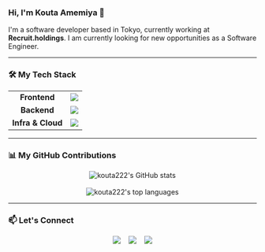 ### Hi, I'm Kouta Amemiya 👋

I'm a software developer based in Tokyo, currently working at **Recruit.holdings**. 
I am currently looking for new opportunities as a Software Engineer.

---

### 🛠️ My Tech Stack

<table>
  <tr>
    <td align="center"><strong>Frontend</strong></td>
    <td><a href="https://skillicons.dev"><img src="https://skillicons.dev/icons?i=js,ts,react,nextjs,html,css" /></a></td>
  </tr>
  <tr>
    <td align="center"><strong>Backend</strong></td>
    <td><a href="https://skillicons.dev"><img src="https://skillicons.dev/icons?i=php,kotlin,nest,laravel,spring" /></a></td>
  </tr>
  <tr>
    <td align="center"><strong>Infra & Cloud</strong></td>
    <td><a href="https://skillicons.dev"><img src="https://skillicons.dev/icons?i=aws,firebase" /></a></td>
  </tr>
</table>

---

### 📊 My GitHub Contributions

<p align="center">
  <img align="center" src="https://github-readme-stats.vercel.app/api?username=kouta222&show_icons=true&locale=en&theme=tokyonight&count_private=true" alt="kouta222's GitHub stats" />
  <br/><br/>
  <img placeholder="qiita" align="center" src="https://github-readme-stats.vercel.app/api/top-langs?username=kouta222&layout=compact&locale=en&theme=tokyonight" alt="kouta222's top languages" />
</p>

---

### 📫 Let's Connect

<p align="center">
  <a href="https://www.linkedin.com/in/kouta-amemiya-6a5603297/"><img src="https://skillicons.dev/icons?i=linkedin" /></a>
  &nbsp;&nbsp;
  <a href="https://dev.to/kouta222"><img src="https://skillicons.dev/icons?i=devto" /></a>
  &nbsp;&nbsp;
  <a href="https://qiita.com/kouta222"><img src="https://skillicons.dev/icons?i=qiita" /></a>
</p>
